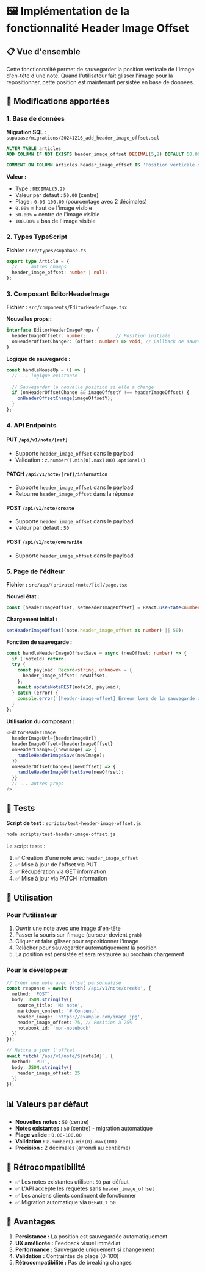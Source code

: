 # 🖼️ Implémentation de la fonctionnalité Header Image Offset

## 📋 Vue d'ensemble

Cette fonctionnalité permet de sauvegarder la position verticale de l'image d'en-tête d'une note. Quand l'utilisateur fait glisser l'image pour la repositionner, cette position est maintenant persistée en base de données.

## 🔧 Modifications apportées

### 1. Base de données

**Migration SQL :** `supabase/migrations/20241216_add_header_image_offset.sql`

```sql
ALTER TABLE articles 
ADD COLUMN IF NOT EXISTS header_image_offset DECIMAL(5,2) DEFAULT 50.00;

COMMENT ON COLUMN articles.header_image_offset IS 'Position verticale de l''image d''en-tête (0-100.00%)';
```

**Valeur :** 
- Type : `DECIMAL(5,2)` 
- Valeur par défaut : `50.00` (centre)
- Plage : `0.00-100.00` (pourcentage avec 2 décimales)
- `0.00%` = haut de l'image visible
- `50.00%` = centre de l'image visible  
- `100.00%` = bas de l'image visible

### 2. Types TypeScript

**Fichier :** `src/types/supabase.ts`

```typescript
export type Article = {
  // ... autres champs
  header_image_offset: number | null;
};
```

### 3. Composant EditorHeaderImage

**Fichier :** `src/components/EditorHeaderImage.tsx`

**Nouvelles props :**
```typescript
interface EditorHeaderImageProps {
  headerImageOffset?: number;           // Position initiale
  onHeaderOffsetChange?: (offset: number) => void; // Callback de sauvegarde
}
```

**Logique de sauvegarde :**
```typescript
const handleMouseUp = () => {
  // ... logique existante
  
  // Sauvegarder la nouvelle position si elle a changé
  if (onHeaderOffsetChange && imageOffsetY !== headerImageOffset) {
    onHeaderOffsetChange(imageOffsetY);
  }
};
```

### 4. API Endpoints

#### PUT `/api/v1/note/[ref]`
- Supporte `header_image_offset` dans le payload
- Validation : `z.number().min(0).max(100).optional()`

#### PATCH `/api/v1/note/[ref]/information`
- Supporte `header_image_offset` dans le payload
- Retourne `header_image_offset` dans la réponse

#### POST `/api/v1/note/create`
- Supporte `header_image_offset` dans le payload
- Valeur par défaut : `50`

#### POST `/api/v1/note/overwrite`
- Supporte `header_image_offset` dans le payload

### 5. Page de l'éditeur

**Fichier :** `src/app/(private)/note/[id]/page.tsx`

**Nouvel état :**
```typescript
const [headerImageOffset, setHeaderImageOffset] = React.useState<number>(50);
```

**Chargement initial :**
```typescript
setHeaderImageOffset((note.header_image_offset as number) || 50);
```

**Fonction de sauvegarde :**
```typescript
const handleHeaderImageOffsetSave = async (newOffset: number) => {
  if (!noteId) return;
  try {
    const payload: Record<string, unknown> = {
      header_image_offset: newOffset,
    };
    await updateNoteREST(noteId, payload);
  } catch (error) {
    console.error('[header-image-offset] Erreur lors de la sauvegarde de l\'offset:', error);
  }
};
```

**Utilisation du composant :**
```typescript
<EditorHeaderImage
  headerImageUrl={headerImageUrl}
  headerImageOffset={headerImageOffset}
  onHeaderChange={(newImage) => {
    handleHeaderImageSave(newImage);
  }}
  onHeaderOffsetChange={(newOffset) => {
    handleHeaderImageOffsetSave(newOffset);
  }}
  // ... autres props
/>
```

## 🧪 Tests

**Script de test :** `scripts/test-header-image-offset.js`

```bash
node scripts/test-header-image-offset.js
```

Le script teste :
1. ✅ Création d'une note avec `header_image_offset`
2. ✅ Mise à jour de l'offset via PUT
3. ✅ Récupération via GET information
4. ✅ Mise à jour via PATCH information

## 🚀 Utilisation

### Pour l'utilisateur
1. Ouvrir une note avec une image d'en-tête
2. Passer la souris sur l'image (curseur devient `grab`)
3. Cliquer et faire glisser pour repositionner l'image
4. Relâcher pour sauvegarder automatiquement la position
5. La position est persistée et sera restaurée au prochain chargement

### Pour le développeur
```typescript
// Créer une note avec offset personnalisé
const response = await fetch('/api/v1/note/create', {
  method: 'POST',
  body: JSON.stringify({
    source_title: 'Ma note',
    markdown_content: '# Contenu',
    header_image: 'https://example.com/image.jpg',
    header_image_offset: 75, // Position à 75%
    notebook_id: 'mon-notebook'
  })
});

// Mettre à jour l'offset
await fetch(`/api/v1/note/${noteId}`, {
  method: 'PUT',
  body: JSON.stringify({
    header_image_offset: 25
  })
});
```

## 📊 Valeurs par défaut

- **Nouvelles notes :** `50` (centre)
- **Notes existantes :** `50` (centre) - migration automatique
- **Plage valide :** `0.00-100.00`
- **Validation :** `z.number().min(0).max(100)`
- **Précision :** 2 décimales (arrondi au centième)

## 🔄 Rétrocompatibilité

- ✅ Les notes existantes utilisent `50` par défaut
- ✅ L'API accepte les requêtes sans `header_image_offset`
- ✅ Les anciens clients continuent de fonctionner
- ✅ Migration automatique via `DEFAULT 50`

## 🎯 Avantages

1. **Persistance :** La position est sauvegardée automatiquement
2. **UX améliorée :** Feedback visuel immédiat
3. **Performance :** Sauvegarde uniquement si changement
4. **Validation :** Contraintes de plage (0-100)
5. **Rétrocompatibilité :** Pas de breaking changes 